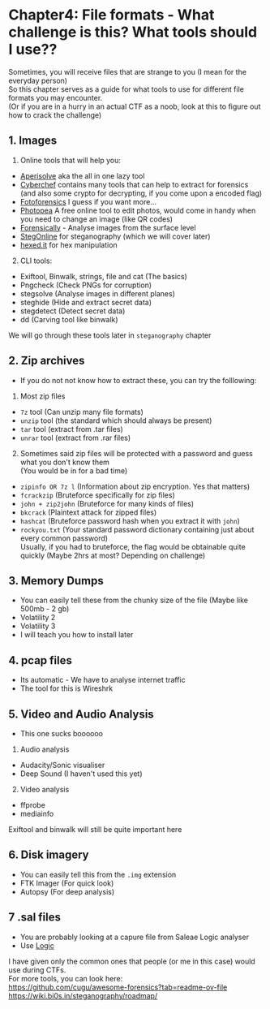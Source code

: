 #  Chapter4: File formats - What challenge is this? What tools should I use?? #
Sometimes, you will receive files that are strange to you (I mean for the everyday person)  
So this chapter serves as a guide for what tools to use for different file formats you may encounter.  
(Or if you are in a hurry in an actual CTF as a noob, look at this to figure out how to crack the challenge)  

## 1. Images ##
1) Online tools that will help you:
- [Aperisolve](https://www.aperisolve.com/) aka the all in one lazy tool
- [Cyberchef](https://gchq.github.io/CyberChef/) contains many tools that can help to extract for forensics (and also some crypto for decrypting, if you come upon a encoded flag)
- [Fotoforensics](https://fotoforensics.com/) I guess if you want more...
- [Photopea](https://www.photopea.com/) A free online tool to edit photos, would come in handy when you need to change an image (like QR codes)
- [Forensically](https://29a.ch/photo-forensics/#forensic-magnifier) - Analyse images from the surface level
- [StegOnline](https://georgeom.net/StegOnline/upload) for steganography (which we will cover later)
- [hexed.it](https://hexed.it/) for hex manipulation
2) CLI tools:
- Exiftool, Binwalk, strings, file and cat (The basics)
- Pngcheck (Check PNGs for corruption)
- stegsolve (Analyse images in different planes)
- steghide (Hide and extract secret data)
- stegdetect (Detect secret data)
- dd (Carving tool like binwalk)  

We will go through these tools later in `steganography` chapter 

## 2. Zip archives
- If you do not not know how to extract these, you can try the folllowing:
1) Most zip files
- `7z` tool (Can unzip many file formats)
- `unzip` tool (the standard which should always be present)
- `tar` tool (extract from .tar files)
- `unrar` tool (extract from .rar files)
2) Sometimes said zip files will be protected with a password and guess what you don't know them   
(You would be in for a bad time)
- `zipinfo OR 7z l` (Information about zip encryption. Yes that matters)
- `fcrackzip` (Bruteforce specifically for zip files)
- `john + zip2john` (Bruteforce for many kinds of files)
- `bkcrack` (Plaintext attack for zipped files)
- `hashcat` (Bruteforce password hash when you extract it with `john`)
- `rockyou.txt` (Your standard password dictionary containing just about every common password)   
Usually, if you had to bruteforce, the flag would be obtainable quite quickly (Maybe 2hrs at most? Depending on challenge)

## 3. Memory Dumps 
- You can easily tell these from the chunky size of the file (Maybe like 500mb - 2 gb)
- Volatility 2
- Volatility 3
- I will teach you how to install later

## 4. pcap files 
- Its automatic - We have to analyse internet traffic
- The tool for this is Wireshrk

## 5. Video and Audio Analysis
- This one sucks boooooo
1) Audio analysis
- Audacity/Sonic visualiser
- Deep Sound (I haven't used this yet)
2) Video analysis
- ffprobe
- mediainfo  

Exiftool and binwalk will still be quite important here
## 6. Disk imagery ##
- You can easily tell this from the `.img` extension
- FTK Imager (For quick look)
- Autopsy (For deep analysis)

## 7 .sal files
- You are probably looking at a capure file from Saleae Logic analyser
- Use [Logic](https://www.google.com/search?q=logic%202.4.29&client=firefox-b-d&sclient=gws-wiz-serp)

I have given only the common ones that people (or me in this case) would use during CTFs.  
For more tools, you can look here:   
https://github.com/cugu/awesome-forensics?tab=readme-ov-file    
https://wiki.bi0s.in/steganography/roadmap/  